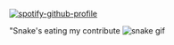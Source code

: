 [![spotify-github-profile](https://spotify-github-profile.vercel.app/api/view?uid=31rus7gfzeatcmam4lklynteumnu&cover_image=true&theme=natemoo-re&bar_color=53b14f&bar_color_cover=false)](https://github.com/kittinan/spotify-github-profile)

"Snake's eating my contribute
![snake gif](https://github.com/YOUR_USERNAME/soukvisone/blob/output/github-contribution-grid-snake.gif)
